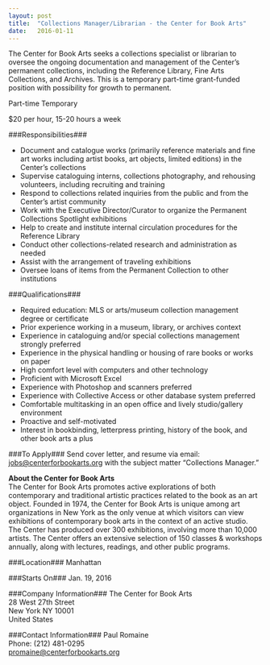 ```yaml
---
layout: post
title:  "Collections Manager/Librarian - the Center for Book Arts"
date:   2016-01-11
---
```

The Center for Book Arts seeks a collections specialist or librarian to oversee the ongoing documentation and management of the Center’s permanent collections, including the Reference Library, Fine Arts Collections, and Archives. This is a temporary part-time grant-funded position with possibility for growth to permanent.

Part-time Temporary  

$20 per hour, 15-20 hours a week  

###Responsibilities###
* Document and catalogue works (primarily reference materials and fine art works including artist books, art objects, limited editions) in the Center’s collections
* Supervise cataloguing interns, collections photography, and rehousing volunteers, including recruiting and training
* Respond to collections related inquiries from the public and from the Center’s artist community
* Work with the Executive Director/Curator to organize the Permanent Collections Spotlight exhibitions
* Help to create and institute internal circulation procedures for the Reference Library
* Conduct other collections-related research and administration as needed
* Assist with the arrangement of traveling exhibitions
* Oversee loans of items from the Permanent Collection to other institutions

###Qualifications###
* Required education: MLS or arts/museum collection management degree or certificate
* Prior experience working in a museum, library, or archives context
* Experience in cataloguing and/or special collections management strongly preferred
* Experience in the physical handling or housing of rare books or works on paper
* High comfort level with computers and other technology
* Proficient with Microsoft Excel
* Experience with Photoshop and scanners preferred
* Experience with Collective Access or other database system preferred
* Comfortable multitasking in an open office and lively studio/gallery environment
* Proactive and self-motivated
* Interest in bookbinding, letterpress printing, history of the book, and other book arts a plus

###To Apply###
Send cover letter, and resume via email: [jobs@centerforbookarts.org](mailto:jobs@centerforbookarts.org) with the subject matter “Collections Manager.”  

**About the Center for Book Arts**  
The Center for Book Arts promotes active explorations of both contemporary and traditional artistic practices related to the book as an art object. Founded in 1974, the Center for Book Arts is unique among art organizations in New York as the only venue at which visitors can view exhibitions of contemporary book arts in the context of an active studio. The Center has produced over 300 exhibitions, involving more than 10,000 artists. The Center offers an extensive selection of 150 classes & workshops annually, along with lectures, readings, and other public programs.

###Location###
Manhattan

###Starts On###
Jan. 19, 2016

###Company Information###
The Center for Book Arts  
28 West 27th Street  
New York NY 10001  
United States  

###Contact Information###
Paul Romaine  
Phone: (212) 481-0295  
[promaine@centerforbookarts.org](mailto:promaine@centerforbookarts.org)
